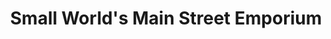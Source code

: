 ---
title: "Small World's Main Street Emporium"
url: /bend/small-worlds-main-street-emporium/
shop: Antiquitäten
---